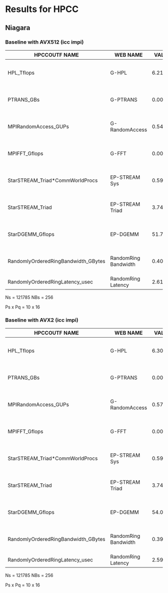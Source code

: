 # Results for HPCC

## Niagara

### Baseline with AVX512 (icc impi)

HPCCOUTF NAME        |                WEB NAME         |            VALUE |  UNITS
----------------------|---------------------------------|------------------|--------------------
HPL_Tflops                         |  G-HPL               |         6.2157|   Tera Flops per Second
PTRANS_GBs                         |  G-PTRANS            |         0.0047|   Tera Bytes per Second
MPIRandomAccess_GUPs               |  G-RandomAccess      |         0.5447|   Giga Updates per Second
MPIFFT_Gflops                      |  G-FFT               |         0.0064|   Tera Flops per Second
StarSTREAM_Triad*CommWorldProcs    |  EP-STREAM Sys       |         0.5999|   Tera Bytes per Second
StarSTREAM_Triad                   |  EP-STREAM Triad     |         3.7495|   Giga Bytes per Second
StarDGEMM_Gflops                   |  EP-DGEMM            |        51.7310|   Giga Flops per Second
RandomlyOrderedRingBandwidth_GBytes|  RandomRing Bandwidth|         0.4006|   Giga Bytes per second
RandomlyOrderedRingLatency_usec    |  RandomRing Latency  |         2.6147|   micro-seconds

Ns = 121785
NBs = 256

Ps x Pq = 10 x 16

### Baseline with AVX2 (icc impi)
HPCCOUTF NAME        |                WEB NAME         |            VALUE |  UNITS
----------------------|---------------------------------|------------------|--------------------
HPL_Tflops                         |  G-HPL               |         6.3060|   Tera Flops per Second
PTRANS_GBs                         |  G-PTRANS            |         0.0048|   Tera Bytes per Second
MPIRandomAccess_GUPs               |  G-RandomAccess      |         0.5730|   Giga Updates per Second
MPIFFT_Gflops                      |  G-FFT               |         0.0065|   Tera Flops per Second
StarSTREAM_Triad*CommWorldProcs    |  EP-STREAM Sys       |         0.5985|   Tera Bytes per Second
StarSTREAM_Triad                   |  EP-STREAM Triad     |         3.7404|   Giga Bytes per Second
StarDGEMM_Gflops                   |  EP-DGEMM            |        54.0265|   Giga Flops per Second
RandomlyOrderedRingBandwidth_GBytes|  RandomRing Bandwidth|         0.3979|   Giga Bytes per second
RandomlyOrderedRingLatency_usec    |  RandomRing Latency  |         2.5972|   micro-seconds

Ns = 121785
NBs = 256

Ps x Pq = 10 x 16



